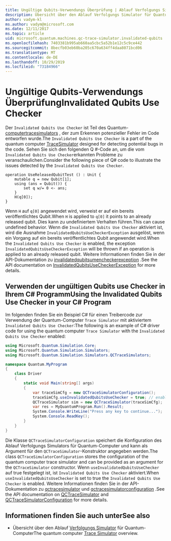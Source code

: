 ```yaml
---
title: Ungültige Qubits-Verwendungs Überprüfung | Ablauf Verfolgungs Simulator für Quantum-Computer | Microsoft-Dokumentation
description: Übersicht über den Ablauf Verfolgungs Simulator für Quantum-Computer
author: vadym-kl
ms.author: vadym@microsoft.com
ms.date: 12/11/2017
ms.topic: article
uid: microsoft.quantum.machines.qc-trace-simulator.invalidated-qubits
ms.openlocfilehash: 7403381b995ab660aa5cbc5a52b1e12c5c9ce442
ms.sourcegitcommit: 8becfb03eb60ba205c670a634ff4daa8071bcd06
ms.translationtype: MT
ms.contentlocale: de-DE
ms.lasthandoff: 10/29/2019
ms.locfileid: "73184966"
---
```

# <a name="invalidated-qubits-use-checker"></a><span data-ttu-id="6aeef-103">Ungültige Qubits-Verwendungs Überprüfung</span><span class="sxs-lookup"><span data-stu-id="6aeef-103">Invalidated Qubits Use Checker</span></span>

<span data-ttu-id="6aeef-104">Der `Invalidated Qubits Use Checker` ist Teil des Quantum- [computertracesimulators](xref:microsoft.quantum.machines.qc-trace-simulator.intro) , der zum Erkennen potenzieller Fehler im Code entworfen wurde.</span><span class="sxs-lookup"><span data-stu-id="6aeef-104">The `Invalidated Qubits Use Checker` is a part of the quantum computer [TraceSimulator](xref:microsoft.quantum.machines.qc-trace-simulator.intro) designed for detecting potential bugs in the code.</span></span> <span data-ttu-id="6aeef-105">Sehen Sie sich den folgenden Q #-Code an, um die vom `Invalidated Qubits Use Checker`erkannten Probleme zu veranschaulichen.</span><span class="sxs-lookup"><span data-stu-id="6aeef-105">Consider the following piece of Q# code to illustrate the issues detected by the `Invalidated Qubits Use Checker`.</span></span>

```qsharp
operation UseReleasedQubitTest () : Unit {
    mutable q = new Qubit[1];
    using (ans = Qubit()) {
        set q w/= 0 <- ans;
    }
    H(q[0]);
}
```

<span data-ttu-id="6aeef-106">Wenn `H` auf `q[0]` angewendet wird, verweist er auf ein bereits veröffentlichtes Qubit.</span><span class="sxs-lookup"><span data-stu-id="6aeef-106">When `H` is applied to `q[0]` it points to an already released qubit.</span></span> <span data-ttu-id="6aeef-107">Dies kann zu undefiniertem Verhalten führen.</span><span class="sxs-lookup"><span data-stu-id="6aeef-107">This can cause undefined behavior.</span></span> <span data-ttu-id="6aeef-108">Wenn die `Invalidated Qubits Use Checker` aktiviert ist, wird die Ausnahme `InvalidatedQubitsUseCheckerException` ausgelöst, wenn ein Vorgang auf ein bereits veröffentlichtes Qubit angewendet wird.</span><span class="sxs-lookup"><span data-stu-id="6aeef-108">When the `Invalidated Qubits Use Checker` is enabled, the exception `InvalidatedQubitsUseCheckerException` will be thrown if an operation is applied to an already released qubit.</span></span> <span data-ttu-id="6aeef-109">Weitere Informationen finden Sie in der API-Dokumentation zu [invalidatedqubitsumencheckerexception](https://docs.microsoft.com/dotnet/api/Microsoft.Quantum.Simulation.Simulators.QCTraceSimulators.InvalidatedQubitsUseCheckerException) .</span><span class="sxs-lookup"><span data-stu-id="6aeef-109">See the API documentation on [InvalidatedQubitsUseCheckerException](https://docs.microsoft.com/dotnet/api/Microsoft.Quantum.Simulation.Simulators.QCTraceSimulators.InvalidatedQubitsUseCheckerException) for more details.</span></span>

## <a name="using-the-invalidated-qubits-use-checker-in-your-c-program"></a><span data-ttu-id="6aeef-110">Verwenden der ungültigen Qubits use Checker in Ihrem C# Programm</span><span class="sxs-lookup"><span data-stu-id="6aeef-110">Using the Invalidated Qubits Use Checker in your C# Program</span></span>

<span data-ttu-id="6aeef-111">Im folgenden finden Sie ein Beispiel C# für einen Treibercode zur Verwendung der Quantum-Computer `Trace
Simulator` mit aktiviertem `Invalidated Qubits Use Checker`:</span><span class="sxs-lookup"><span data-stu-id="6aeef-111">The following is an example of C# driver code for using the quantum computer `Trace
Simulator` with the `Invalidated Qubits Use Checker` enabled:</span></span> 

```csharp
using Microsoft.Quantum.Simulation.Core;
using Microsoft.Quantum.Simulation.Simulators;
using Microsoft.Quantum.Simulation.Simulators.QCTraceSimulators;

namespace Quantum.MyProgram
{
    class Driver
    {
        static void Main(string[] args)
        {
            var traceSimCfg = new QCTraceSimulatorConfiguration();
            traceSimCfg.useInvalidatedQubitsUseChecker = true; // enables useInvalidatedQubitsUseChecker
            QCTraceSimulator sim = new QCTraceSimulator(traceSimCfg);
            var res = MyQuantumProgram.Run().Result;
            System.Console.WriteLine("Press any key to continue...");
            System.Console.ReadKey();
        }
    }
}
```

<span data-ttu-id="6aeef-112">Die Klasse `QCTraceSimulatorConfiguration` speichert die Konfiguration des Ablauf Verfolgungs Simulators für Quantum-Computer und kann als Argument für den `QCTraceSimulator`-Konstruktor angegeben werden.</span><span class="sxs-lookup"><span data-stu-id="6aeef-112">The class `QCTraceSimulatorConfiguration` stores the configuration of the quantum computer trace simulator and can be provided as an argument for the `QCTraceSimulator` constructor.</span></span> <span data-ttu-id="6aeef-113">Wenn `useInvalidatedQubitsUseChecker` auf true festgelegt ist, ist `Invalidated Qubits Use Checker` aktiviert.</span><span class="sxs-lookup"><span data-stu-id="6aeef-113">When `useInvalidatedQubitsUseChecker` is set to true the `Invalidated Qubits Use Checker` is enabled.</span></span> <span data-ttu-id="6aeef-114">Weitere Informationen finden Sie in der API-Dokumentation zu [qctracesimulator](https://docs.microsoft.com/dotnet/api/Microsoft.Quantum.Simulation.Simulators.QCTraceSimulators.QCTraceSimulator) und [qctracesimulatorconfiguration](https://docs.microsoft.com/dotnet/api/Microsoft.Quantum.Simulation.Simulators.QCTraceSimulators.QCTraceSimulatorConfiguration) .</span><span class="sxs-lookup"><span data-stu-id="6aeef-114">See the API documentation on [QCTraceSimulator](https://docs.microsoft.com/dotnet/api/Microsoft.Quantum.Simulation.Simulators.QCTraceSimulators.QCTraceSimulator) and [QCTraceSimulatorConfiguration](https://docs.microsoft.com/dotnet/api/Microsoft.Quantum.Simulation.Simulators.QCTraceSimulators.QCTraceSimulatorConfiguration) for more details.</span></span>

## <a name="see-also"></a><span data-ttu-id="6aeef-115">Informationen finden Sie auch unter</span><span class="sxs-lookup"><span data-stu-id="6aeef-115">See also</span></span> ##

- <span data-ttu-id="6aeef-116">Übersicht über den Ablauf [Verfolgungs Simulator](xref:microsoft.quantum.machines.qc-trace-simulator.intro) für Quantum-Computer</span><span class="sxs-lookup"><span data-stu-id="6aeef-116">The quantum computer [Trace Simulator](xref:microsoft.quantum.machines.qc-trace-simulator.intro) overview.</span></span>

